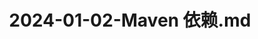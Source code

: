 ---
layout: post
title: 2024-01-02-Maven 依赖.md
categories: [Maven]
description: 
keywords: Maven 依赖.md
mermaid: false
sequence: false
flow: false
mathjax: false
mindmap: false
mindmap2: false
---